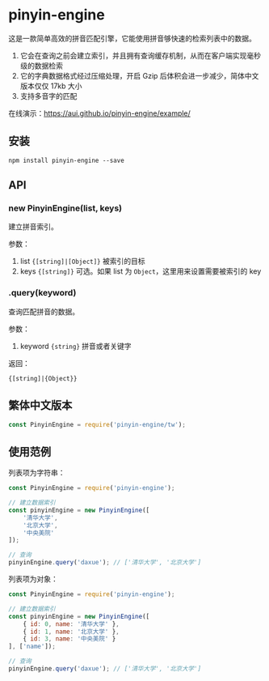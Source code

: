 # pinyin-engine

这是一款简单高效的拼音匹配引擎，它能使用拼音够快速的检索列表中的数据。

1. 它会在查询之前会建立索引，并且拥有查询缓存机制，从而在客户端实现毫秒级的数据检索
2. 它的字典数据格式经过压缩处理，开启 Gzip 后体积会进一步减少，简体中文版本仅仅 17kb 大小
3. 支持多音字的匹配

在线演示：<https://aui.github.io/pinyin-engine/example/>

## 安装

```shell
npm install pinyin-engine --save
```

## API

### new PinyinEngine(list, keys)

建立拼音索引。

参数：

1. list `{[string]|[Object]}` 被索引的目标
2. keys `{[string]}` 可选。如果 list 为 `Object`，这里用来设置需要被索引的 key

### .query(keyword)

查询匹配拼音的数据。

参数：

1. keyword `{string}` 拼音或者关键字

返回：

`{[string]|{Object}}`

## 繁体中文版本

```js
const PinyinEngine = require('pinyin-engine/tw');
```

## 使用范例

列表项为字符串：

```js
const PinyinEngine = require('pinyin-engine');

// 建立数据索引
const pinyinEngine = new PinyinEngine([
    '清华大学',
    '北京大学',
    '中央美院'
]);

// 查询
pinyinEngine.query('daxue'); // ['清华大学', '北京大学']
```

列表项为对象：

```js
const PinyinEngine = require('pinyin-engine');

// 建立数据索引
const pinyinEngine = new PinyinEngine([
    { id: 0, name: '清华大学' },
    { id: 1, name: '北京大学' },
    { id: 3, name: '中央美院' }
], ['name']);

// 查询
pinyinEngine.query('daxue'); // ['清华大学', '北京大学']
```
